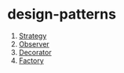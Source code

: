 # design-patterns

01. [Strategy](https://github.com/GJayme/design-pattern-strategy)
02. [Observer](https://github.com/GJayme/design-pattern-observer)
03. [Decorator](https://github.com/GJayme/design-pattern-decorator) 
04. [Factory](https://github.com/GJayme/design-patterns-factory) 
